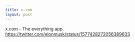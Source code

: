 ```yaml
---
title: x.com
layout: post
---
```


x.com - The everything app.
https://twitter.com/elonmusk/status/1577428272056389633
